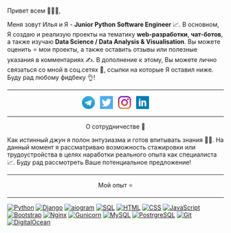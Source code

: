 

Привет всем 👋👋👋,

Меня зовут Илья и Я - **Junior Python Software Engineer** 📈. 
В основном, Я создаю и реализую проекты на тематику **web-разработки**, **чат-ботов**, а также изучаю **Data Science
/ Data Analysis & Visualisation**. Вы можете оценить ⭐ мои проекты, а также оставить отзывы или полезные указания в комментариях ✍.
В дополнение к этому, Вы можете лично связаться со мной в соц.сетях 📨, ссылки на которые Я оставил ниже. Буду рад любому фидбеку 👌!

---

<p align='center'>
<a href="https://t.me/ilya_romanov1ch"><img height="30" src="https://github.com/kizilov-ilya/kizilov-ilya/blob/sources/icons/telegram.png?raw=true"></a>&nbsp;&nbsp;
<a href="https://twitter.com/ElijahKizilov"><img height="30" src="https://github.com/kizilov-ilya/kizilov-ilya/blob/sources/icons/twitter.png?raw=true"></a>&nbsp;&nbsp;
<a href="https://www.instagram.com/ilya._romanovich/"><img height="30" src="https://github.com/kizilov-ilya/kizilov-ilya/blob/sources/icons/instagram.jpg?raw=true"></a>&nbsp;&nbsp;
<a href="https://www.linkedin.com/in/ilya-kizilov/"><img height="30" src="https://github.com/kizilov-ilya/kizilov-ilya/blob/sources/icons/linkedin.png?raw=true"></a>
</p>

---

<p align='center'>О сотрудничестве 🤝</p>

Как истинный *джун* я полон энтузиазма и готов впитывать знания 🧑‍💻. На данный момент я рассматриваю возможность стажировки или
трудоустройства в целях наработки реального опыта как специалиста 📈. Буду рад рассмотреть Ваше потенциальное предложение!

---
<p align='center'>Мой опыт ⭐</p>

---

[![Python](https://img.shields.io/badge/Language-Python-blue?logo=python)]()
[![Django](https://img.shields.io/badge/Framework-Django-%23067300?logo=django)]()
[![aiogram](https://img.shields.io/badge/Tool-aiogram-%2300d4d0?logo=Telegram)]()
[![SQL](https://img.shields.io/badge/Language-SQL-%23004d8c?logo=sql)]()
[![HTML](https://img.shields.io/badge/Markup-HTML-%23ff5e00?logo=html5)]()
[![CSS](https://img.shields.io/badge/Style-CSS-%2300c4eb?logo=css3)]()
[![JavaScript](https://img.shields.io/badge/Language-JavaScript-%23edd500?logo=javascript)]()
[![Bootstrap](https://img.shields.io/badge/Framework-Bootstrap-%23a400c4?logo=bootstrap)]()
[![Nginx](https://img.shields.io/badge/Server-Nginx-%23009900?logo=nginx)]()
[![Gunicorn](https://img.shields.io/badge/Server-Gunicorn-%23489747?logo=gunicorn)]()
[![MySQL](https://img.shields.io/badge/RDBMS-MySQL-%23004d8c?logo=mysql)]()
[![PostrgreSQL](https://img.shields.io/badge/RDBMS-PostgreSQL-%23336791?logo=postgresql)]()
[![Git](https://img.shields.io/badge/VCS-Git-%23ff4400?logo=git)]()
[![DigitalOcean](https://img.shields.io/badge/Server-DigitalOcean-%230080FF?logo=digitalocean)]()
